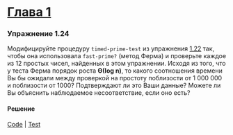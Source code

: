 # [Глава 1](../index.md#Глава-1-Построение-абстракций-с-помощью-процедур)

### Упражнение 1.24
Модифицируйте процедуру `timed-prime-test` из упражнения [1.22](./ex_1_22.md) так, чтобы она использовала `fast-prime?` (метод Ферма) и проверьте каждое из 12 простых чисел, найденных в этом упражнении. Исходя из того, что у теста Ферма порядок роста **Θ(log n)**, то какого соотношения времени Вы бы ожидали между проверкой на простоту поблизости от 1 000 000 и поблизости от 1000? Подтверждают ли это Ваши данные? Можете ли Вы объяснить наблюдаемое несоответствие, если оно есть?

#### Решение
[Code](../src/sicp/chapter01/1_24.clj) | [Test](../test/sicp/chapter01/1_24_test.clj)
